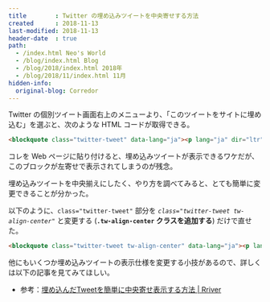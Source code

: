 ```yaml
---
title        : Twitter の埋め込みツイートを中央寄せする方法
created      : 2018-11-13
last-modified: 2018-11-13
header-date  : true
path:
  - /index.html Neo's World
  - /blog/index.html Blog
  - /blog/2018/index.html 2018年
  - /blog/2018/11/index.html 11月
hidden-info:
  original-blog: Corredor
---
```


Twitter の個別ツイート画面右上のメニューより、「このツイートをサイトに埋め込む」を選ぶと、次のような HTML コードが取得できる。

```html
<blockquote class="twitter-tweet" data-lang="ja"><p lang="ja" dir="ltr"> …… (以下略)
```

コレを Web ページに貼り付けると、埋め込みツイートが表示できるワケだが、このブロックが左寄せで表示されてしまうのが残念。

埋め込みツイートを中央揃えにしたく、やり方を調べてみると、とても簡単に変更できることが分かった。

以下のように、`class="twitter-tweet"` 部分を *`class="twitter-tweet tw-align-center"`* と変更する (**`.tw-align-center` クラスを追加する**) だけで直せた。

```html
<blockquote class="twitter-tweet tw-align-center" data-lang="ja"><p lang="ja" dir="ltr"> …… (以下略)
```

他にもいくつか埋め込みツイートの表示仕様を変更する小技があるので、詳しくは以下の記事を見てみてほしい。

- 参考：[埋め込んだTweetを簡単に中央寄せ表示する方法 | Rriver](https://parashuto.com/rriver/social-media/how-to-center-align-embedded-tweet)
